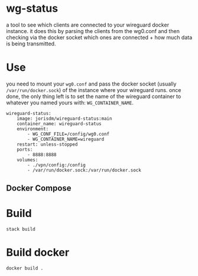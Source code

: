 # wg-status

a tool to see which clients are connected to your wireguard docker instance.
it does this by parsing the clients from the wg0.conf and then checking via the docker socket which ones are connected + how much data is being transmitted.

# Use

you need to mount your `wg0.conf` and pass the docker socket (usually `/var/run/docker.sock`) of the instance where your wireguard runs.
once done, the only thing left is to set the name of the wireguard container to whatever you named yours with: `WG_CONTAINER_NAME`.

    wireguard-status:
        image: jorisdm/wireguard-status:main
        container_name: wireguard-status
        environment:
            - WG_CONF_FILE=/config/wg0.conf
            - WG_CONTAINER_NAME=wireguard
        restart: unless-stopped
        ports:
            - 8888:8888
        volumes:
            - ./vpn/config:/config
            - /var/run/docker.sock:/var/run/docker.sock

## Docker Compose

# Build

    stack build

# Build docker

    docker build .
